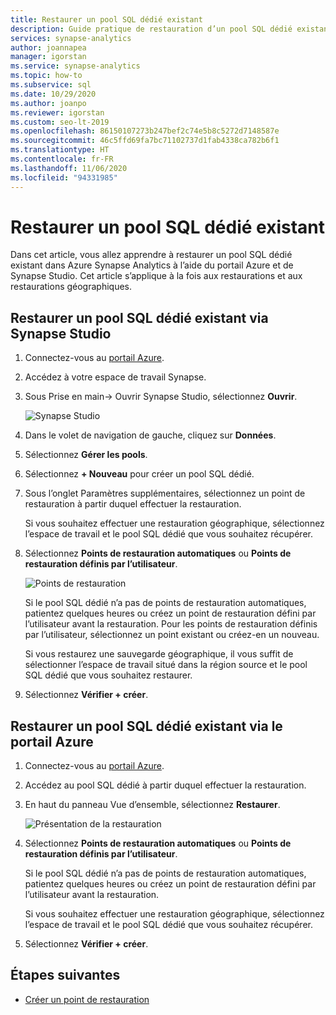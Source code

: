 ```yaml
---
title: Restaurer un pool SQL dédié existant
description: Guide pratique de restauration d’un pool SQL dédié existant.
services: synapse-analytics
author: joannapea
manager: igorstan
ms.service: synapse-analytics
ms.topic: how-to
ms.subservice: sql
ms.date: 10/29/2020
ms.author: joanpo
ms.reviewer: igorstan
ms.custom: seo-lt-2019
ms.openlocfilehash: 86150107273b247bef2c74e5b8c5272d7148587e
ms.sourcegitcommit: 46c5ffd69fa7bc71102737d1fab4338ca782b6f1
ms.translationtype: HT
ms.contentlocale: fr-FR
ms.lasthandoff: 11/06/2020
ms.locfileid: "94331985"
---
```

# <a name="restore-an-existing-dedicated-sql-pool"></a>Restaurer un pool SQL dédié existant

Dans cet article, vous allez apprendre à restaurer un pool SQL dédié existant dans Azure Synapse Analytics à l’aide du portail Azure et de Synapse Studio. Cet article s’applique à la fois aux restaurations et aux restaurations géographiques. 

## <a name="restore-an-existing-dedicated-sql-pool-through-the-synapse-studio"></a>Restaurer un pool SQL dédié existant via Synapse Studio

1. Connectez-vous au [portail Azure](https://portal.azure.com/).
2. Accédez à votre espace de travail Synapse. 
3. Sous Prise en main-> Ouvrir Synapse Studio, sélectionnez **Ouvrir**.

    ![ Synapse Studio](../media/sql-pools/open-synapse-studio.png)
4. Dans le volet de navigation de gauche, cliquez sur **Données**.
5. Sélectionnez **Gérer les pools**. 
6. Sélectionnez **+ Nouveau** pour créer un pool SQL dédié. 
7. Sous l’onglet Paramètres supplémentaires, sélectionnez un point de restauration à partir duquel effectuer la restauration. 

    Si vous souhaitez effectuer une restauration géographique, sélectionnez l’espace de travail et le pool SQL dédié que vous souhaitez récupérer. 

8. Sélectionnez **Points de restauration automatiques** ou **Points de restauration définis par l’utilisateur**. 

    ![Points de restauration](../media/sql-pools/restore-point.PNG)

    Si le pool SQL dédié n’a pas de points de restauration automatiques, patientez quelques heures ou créez un point de restauration défini par l’utilisateur avant la restauration. Pour les points de restauration définis par l’utilisateur, sélectionnez un point existant ou créez-en un nouveau.

    Si vous restaurez une sauvegarde géographique, il vous suffit de sélectionner l’espace de travail situé dans la région source et le pool SQL dédié que vous souhaitez restaurer. 

9. Sélectionnez **Vérifier + créer**.

## <a name="restore-an-existing-dedicated-sql-pool-through-the-azure-portal"></a>Restaurer un pool SQL dédié existant via le portail Azure

1. Connectez-vous au [portail Azure](https://portal.azure.com/).
2. Accédez au pool SQL dédié à partir duquel effectuer la restauration.
3. En haut du panneau Vue d’ensemble, sélectionnez **Restaurer**.

    ![ Présentation de la restauration](../media/sql-pools/restore-sqlpool-01.png)

4. Sélectionnez **Points de restauration automatiques** ou **Points de restauration définis par l’utilisateur**. 

    Si le pool SQL dédié n’a pas de points de restauration automatiques, patientez quelques heures ou créez un point de restauration défini par l’utilisateur avant la restauration. 

    Si vous souhaitez effectuer une restauration géographique, sélectionnez l’espace de travail et le pool SQL dédié que vous souhaitez récupérer. 

5. Sélectionnez **Vérifier + créer**.

## <a name="next-steps"></a>Étapes suivantes

- [Créer un point de restauration](sqlpool-create-restore-point.md)

